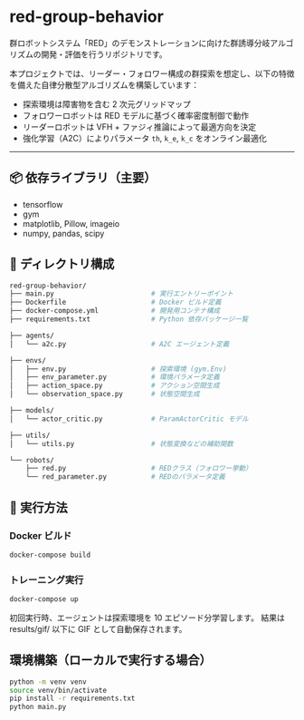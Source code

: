 # red-group-behavior

群ロボットシステム「RED」のデモンストレーションに向けた群誘導分岐アルゴリズムの開発・評価を行うリポジトリです。

本プロジェクトでは、リーダー・フォロワー構成の群探索を想定し、以下の特徴を備えた自律分散型アルゴリズムを構築しています：

- 探索環境は障害物を含む 2 次元グリッドマップ
- フォロワーロボットは RED モデルに基づく確率密度制御で動作
- リーダーロボットは VFH + ファジィ推論によって最適方向を決定
- 強化学習（A2C）によりパラメータ `th`, `k_e`, `k_c` をオンライン最適化

---

## 📦 依存ライブラリ（主要）

- tensorflow
- gym
- matplotlib, Pillow, imageio
- numpy, pandas, scipy

## 📁 ディレクトリ構成

```bash
red-group-behavior/
├── main.py                        # 実行エントリーポイント
├── Dockerfile                     # Docker ビルド定義
├── docker-compose.yml             # 開発用コンテナ構成
├── requirements.txt               # Python 依存パッケージ一覧

├── agents/
│   └── a2c.py                     # A2C エージェント定義

├── envs/
│   ├── env.py                     # 探索環境 (gym.Env)
│   ├── env_parameter.py           # 環境パラメータ定義
│   ├── action_space.py            # アクション空間生成
│   └── observation_space.py       # 状態空間生成

├── models/
│   └── actor_critic.py            # ParamActorCritic モデル

├── utils/
│   └── utils.py                   # 状態変換などの補助関数

└── robots/
    ├── red.py                     # REDクラス（フォロワー挙動）
    └── red_parameter.py           # REDのパラメータ定義
```

## 🚀 実行方法

### Docker ビルド

```bash
docker-compose build
```

### トレーニング実行

```bash
docker-compose up
```

初回実行時、エージェントは探索環境を 10 エピソード分学習します。
結果は results/gif/ 以下に GIF として自動保存されます。

## 環境構築（ローカルで実行する場合）

```bash
python -m venv venv
source venv/bin/activate
pip install -r requirements.txt
python main.py
```
